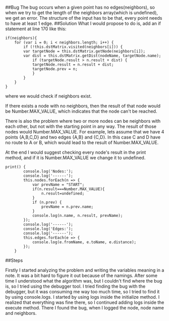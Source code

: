 ##Bug
The bug occurs when a given point has no edges(neighbors), so when we try to get the length of the neighbors array(which 
is undefined), we get an error. The structure of the input has to be that, every point needs to have at least 1 edge.
##Solution
What I would propose to do is, add an if statement at line 170 like this:
```
if(neighbors){
    for (var i = 0; i < neighbors.length; i++) {
        if (!this.dstMatrix.visited(neighbors[i])) {
        var targetNode = this.dstMatrix.getNode(neighbors[i]);
        var dist = this.dstMatrix.getDist(nodeName, targetNode.name);
            if (targetNode.result > n.result + dist) {
            targetNode.result = n.result + dist;
            targetNode.prev = n;
            }
        }
    }
}
```
where we would check if neighbors exist.

If there exists a node with no neighbors, then the result of that node would be Number.MAX_VALUE, which indicates that
the node can't be reached. 

There is also the problem where two or more nodes can be neighbors with each other, but not with the starting point in 
any way. The result of those nodes would Number.MAX_VALUE. For example, lets assume that we have 4 points {A,B,C,D} and 
two edges {A,B} and {C,D}. In this case C and D have no route to A or B, which would lead to the result of 
Number.MAX_VALUE.

At the end I would suggest checking every node's result in the print method, and if it is Number.MAX_VALUE we change it to undefined.

```
print() {
        console.log('Nodes:');
        console.log('------');
        this.nodes.forEach(n => {
            var prevName = "START";
            if(n.result===Number.MAX_VALUE){
                n.result=undefined;
            }
            if (n.prev) {
                prevName = n.prev.name;
            }
            console.log(n.name, n.result, prevName);
        });
        console.log('------');
        console.log('Edges:');
        console.log('------');
        this.edges.forEach(e => {
            console.log(e.fromName, e.toName, e.distance);
        });
    }
```

##Steps

Firstly I started analyzing the problem and writing the variables meaning in a note. It was a bit hard to figure it out 
because of the namings. After some time I understood what the algorithm was, but I couldn't find where the bug is,
so I tried using the debugger tool. I tried finding the bug with the debugger, but it was consuming me way too much time,
so I tried to find it by using console.logs. I started by using logs inside the initialize method. I realized that 
everything was fine there, so I continued adding logs inside the execute method. There I found the bug, when I logged the
node, node name and neighbors.